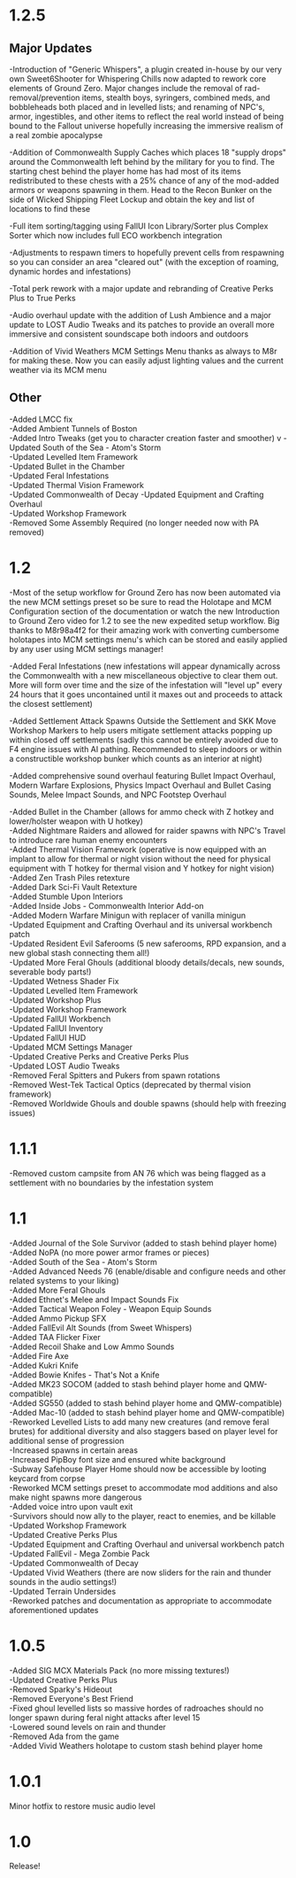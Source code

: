 # 1.2.5

## Major Updates

  -Introduction of "Generic Whispers", a plugin created in-house by our very own Sweet6Shooter for Whispering Chills now adapted to rework core elements of Ground Zero.  Major changes include the removal of rad-removal/prevention items, stealth boys, syringers, combined meds, and bobbleheads both placed and in levelled lists; and renaming of NPC's, armor, ingestibles, and other items to reflect the real world instead of being bound to the Fallout universe hopefully increasing the immersive realism of a real zombie apocalypse <br />
  
  -Addition of Commonwealth Supply Caches which places 18 "supply drops" around the Commonwealth left behind by the military for you to find.  The starting chest behind the player home has had most of its items redistributed to these chests with a 25% chance of any of the mod-added armors or weapons spawning in them.  Head to the Recon Bunker on the side of Wicked Shipping Fleet Lockup and obtain the key and list of locations to find these <br />
  
  -Full item sorting/tagging using FallUI Icon Library/Sorter plus Complex Sorter which now includes full ECO workbench integration <br />
  
  -Adjustments to respawn timers to hopefully prevent cells from respawning so you can consider an area "cleared out" (with the exception of roaming, dynamic hordes and infestations) <br />
  
  -Total perk rework with a major update and rebranding of Creative Perks Plus to True Perks <br />
  
  -Audio overhaul update with the addition of Lush Ambience and a major update to LOST Audio Tweaks and its patches to provide an overall more immersive and consistent soundscape both indoors and outdoors <br />
  
  -Addition of Vivid Weathers MCM Settings Menu thanks as always to M8r for making these.  Now you can easily adjust lighting values and the current weather via its MCM menu <br />
 
## Other

  -Added LMCC fix <br />
  -Added Ambient Tunnels of Boston <br />
  -Added Intro Tweaks (get you to character creation faster and smoother) v
  -Updated South of the Sea - Atom's Storm <br />
  -Updated Levelled Item Framework <br />
  -Updated Bullet in the Chamber <br />
  -Updated Feral Infestations <br />
  -Updated Thermal Vision Framework <br />
  -Updated Commonwealth of Decay
  -Updated Equipment and Crafting Overhaul <br />
  -Updated Workshop Framework <br />
  -Removed Some Assembly Required (no longer needed now with PA removed)


# 1.2

  -Most of the setup workflow for Ground Zero has now been automated via the new MCM settings preset so be sure to read the Holotape and MCM Configuration section of the documentation or watch the new Introduction to Ground Zero video for 1.2 to see the new expedited setup workflow.  Big thanks to M8r98a4f2 for their amazing work with converting cumbersome holotapes into MCM settings menu's which can be stored and easily applied by any user using MCM settings manager! <br />
  
  -Added Feral Infestations (new infestations will appear dynamically across the Commonwealth with a new miscellaneous objective to clear them out.  More will form over time and the size of the infestation will "level up" every 24 hours that it goes uncontained until it maxes out and proceeds to attack the closest settlement) <br />
  
  -Added Settlement Attack Spawns Outside the Settlement and SKK Move Workshop Markers to help users mitigate settlement attacks popping up within closed off settlements (sadly this cannot be entirely avoided due to F4 engine issues with AI pathing.  Recommended to sleep indoors or within a constructible workshop bunker which counts as an interior at night) <br />
  
  -Added comprehensive sound overhaul featuring Bullet Impact Overhaul, Modern Warfare Explosions, Physics Impact Overhaul and Bullet Casing Sounds, Melee Impact Sounds, and NPC Footstep Overhaul <br />
  
  -Added Bullet in the Chamber (allows for ammo check with Z hotkey and lower/holster weapon with U hotkey) <br />
  -Added Nightmare Raiders and allowed for raider spawns with NPC's Travel to introduce rare human enemy encounters <br />
  -Added Thermal Vision Framework (operative is now equipped with an implant to allow for thermal or night vision without the need for physical equipment with T hotkey for thermal vision and Y hotkey for night vision) <br />
  -Added Zen Trash Piles retexture <br />
  -Added Dark Sci-Fi Vault Retexture <br />
  -Added Stumble Upon Interiors <br />
  -Added Inside Jobs - Commonwealth Interior Add-on <br />
  -Added Modern Warfare Minigun with replacer of vanilla minigun <br />
  -Updated Equipment and Crafting Overhaul and its universal workbench patch <br />
  -Updated Resident Evil Saferooms (5 new saferooms, RPD expansion, and a new global stash connecting them all!) <br />
  -Updated More Feral Ghouls (additional bloody details/decals, new sounds, severable body parts!) <br />
  -Updated Wetness Shader Fix <br />
  -Updated Levelled Item Framework <br />
  -Updated Workshop Plus <br />
  -Updated Workshop Framework <br />
  -Updated FallUI Workbench <br />
  -Updated FallUI Inventory <br />
  -Updated FallUI HUD <br />
  -Updated MCM Settings Manager <br />
  -Updated Creative Perks and Creative Perks Plus <br />
  -Updated LOST Audio Tweaks <br />
  -Removed Feral Spitters and Pukers from spawn rotations <br />
  -Removed West-Tek Tactical Optics (deprecated by thermal vision framework) <br />
  -Removed Worldwide Ghouls and double spawns (should help with freezing issues)

# 1.1.1

  -Removed custom campsite from AN 76 which was being flagged as a settlement with no boundaries by the infestation system

# 1.1

  -Added Journal of the Sole Survivor (added to stash behind player home) <br />
  -Added NoPA (no more power armor frames or pieces) <br />
  -Added South of the Sea - Atom's Storm <br />
  -Added Advanced Needs 76 (enable/disable and configure needs and other related systems to your liking) <br />
  -Added More Feral Ghouls <br />
  -Added Ethnet's Melee and Impact Sounds Fix <br />
  -Added Tactical Weapon Foley - Weapon Equip Sounds <br />
  -Added Ammo Pickup SFX <br />
  -Added FallEvil Alt Sounds (from Sweet Whispers) <br />
  -Added TAA Flicker Fixer <br />
  -Added Recoil Shake and Low Ammo Sounds <br />
  -Added Fire Axe <br />
  -Added Kukri Knife <br />
  -Added Bowie Knifes - That's Not a Knife <br />
  -Added MK23 SOCOM (added to stash behind player home and QMW-compatible) <br />
  -Added SG550 (added to stash behind player home and QMW-compatible) <br />
  -Added Mac-10 (added to stash behind player home and QMW-compatible) <br />
  -Reworked Levelled Lists to add many new creatures (and remove feral brutes) for additional diversity and also staggers based on player level for additional sense of progression <br />
  -Increased spawns in certain areas <br />
  -Increased PipBoy font size and ensured white background <br />
  -Subway Safehouse Player Home should now be accessible by looting keycard from corpse <br />
  -Reworked MCM settings preset to accommodate mod additions and also make night spawns more dangerous <br />
  -Added voice intro upon vault exit <br />
  -Survivors should now ally to the player, react to enemies, and be killable <br />
  -Updated Workshop Framework <br />
  -Updated Creative Perks Plus <br />
  -Updated Equipment and Crafting Overhaul and universal workbench patch <br />
  -Updated FallEvil - Mega Zombie Pack <br />
  -Updated Commonwealth of Decay <br />
  -Updated Vivid Weathers (there are now sliders for the rain and thunder sounds in the audio settings!) <br />
  -Updated Terrain Undersides <br />
  -Reworked patches and documentation as appropriate to accommodate aforementioned updates
  

# 1.0.5

  -Added SIG MCX Materials Pack (no more missing textures!) <br />
  -Updated Creative Perks Plus <br />
  -Removed Sparky's Hideout <br />
  -Removed Everyone's Best Friend <br />
  -Fixed ghoul levelled lists so massive hordes of radroaches should no longer spawn during feral night attacks after level 15 <br />
  -Lowered sound levels on rain and thunder <br />
  -Removed Ada from the game <br />
  -Added Vivid Weathers holotape to custom stash behind player home <br />

# 1.0.1

Minor hotfix to restore music audio level

# 1.0

Release!
